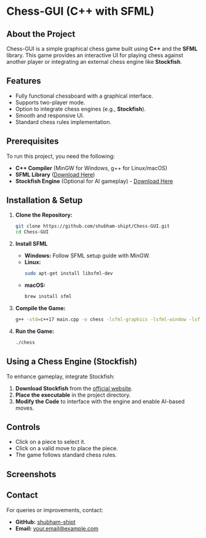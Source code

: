 # Chess-GUI (C++ with SFML)

## About the Project
Chess-GUI is a simple graphical chess game built using **C++** and the **SFML** library. This game provides an interactive UI for playing chess against another player or integrating an external chess engine like **Stockfish**.

## Features
- Fully functional chessboard with a graphical interface.
- Supports two-player mode.
- Option to integrate chess engines (e.g., **Stockfish**).
- Smooth and responsive UI.
- Standard chess rules implementation.

## Prerequisites
To run this project, you need the following:
- **C++ Compiler** (MinGW for Windows, g++ for Linux/macOS)
- **SFML Library** ([Download Here](https://www.sfml-dev.org/download.php))
- **Stockfish Engine** (Optional for AI gameplay) - [Download Here](https://stockfishchess.org/download/)

## Installation & Setup

1. **Clone the Repository:**
   ```sh
   git clone https://github.com/shubham-shipt/Chess-GUI.git
   cd Chess-GUI
   ```

2. **Install SFML**
   - **Windows:** Follow SFML setup guide with MinGW.
   - **Linux:**
     ```sh
     sudo apt-get install libsfml-dev
     ```
   - **macOS:**
     ```sh
     brew install sfml
     ```

3. **Compile the Game:**
   ```sh
   g++ -std=c++17 main.cpp -o chess -lsfml-graphics -lsfml-window -lsfml-system
   ```

4. **Run the Game:**
   ```sh
   ./chess
   ```

## Using a Chess Engine (Stockfish)
To enhance gameplay, integrate Stockfish:
1. **Download Stockfish** from the [official website](https://stockfishchess.org/download/).
2. **Place the executable** in the project directory.
3. **Modify the Code** to interface with the engine and enable AI-based moves.

## Controls
- Click on a piece to select it.
- Click on a valid move to place the piece.
- The game follows standard chess rules.

## Screenshots



## Contact
For queries or improvements, contact:
- **GitHub:** [shubham-shipt](https://github.com/shubham-shipt)
- **Email:** your.email@example.com

